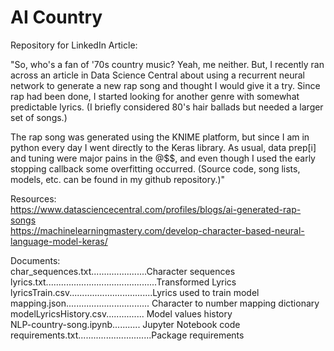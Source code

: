 <h1> AI Country</h1>

Repository for LinkedIn Article:  


"So, who's a fan of '70s country music?  Yeah, me neither.  But, I recently ran across an article in Data Science Central about using a recurrent neural network to generate a new rap song and thought I would give it a try.  Since rap had been done, I started looking for another genre with somewhat predictable lyrics.  (I briefly considered 80's hair ballads but needed a larger set of songs.)  

The rap song was generated using the KNIME platform, but since I am in python every day I went directly to the Keras library.  As usual, data prep[i] and tuning were major pains in the @$$, and even though I used the early stopping callback some overfitting occurred.  (Source code, song lists, models, etc. can be found in my github repository.)"





Resources:<br>
https://www.datasciencecentral.com/profiles/blogs/ai-generated-rap-songs<br>
https://machinelearningmastery.com/develop-character-based-neural-language-model-keras/<br>


Documents:<br>
char_sequences.txt......................Character sequences<br>
lyrics.txt............................................Transformed Lyrics<br>
lyricsTrain.csv.................................Lyrics used to train model<br>
mapping.json.................................              Character to number mapping dictionary<br>
modelLyricsHistory.csv...............   Model values history<br>
NLP-country-song.ipynb...........   Jupyter Notebook code<br>
requirements.txt.............................Package requirements<br>


